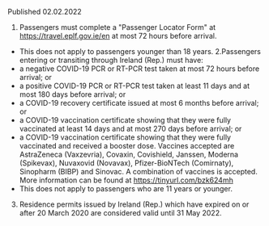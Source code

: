 Published 02.02.2022
1. Passengers must complete a "Passenger Locator Form" at <a href="https://travel.eplf.gov.ie/en">https://travel.eplf.gov.ie/en</a> at most 72 hours before arrival.
- This does not apply to passengers younger than 18 years.
2.Passengers entering or transiting through Ireland (Rep.) must have:
- a negative COVID-19 PCR or RT-PCR test taken at most 72 hours before arrival; or
- a positive COVID-19 PCR or RT-PCR test taken at least 11 days and at most 180 days before arrival; or
- a COVID-19 recovery certificate issued at most 6 months before arrival; or
- a COVID-19 vaccination certificate showing that they were fully vaccinated at least 14 days and at most 270 days before arrival; or
- a COVID-19 vaccination certificate showing that they were fully vaccinated and received a booster dose.
Vaccines accepted are AstraZeneca (Vaxzevria), Covaxin, Covishield, Janssen, Moderna (Spikevax), Nuvaxovid (Novavax), Pfizer-BioNTech (Comirnaty), Sinopharm (BIBP) and Sinovac.
A combination of vaccines is accepted.
More information can be found at <a href="https://tinyurl.com/bzk624mh">https://tinyurl.com/bzk624mh</a>
- This does not apply to passengers who are 11 years or younger.
3. Residence permits issued by Ireland (Rep.) which have expired on or after 20 March 2020 are considered valid until 31 May 2022.
